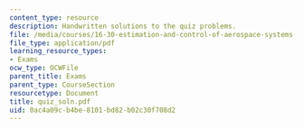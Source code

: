 ```yaml
---
content_type: resource
description: Handwritten solutions to the quiz problems.
file: /media/courses/16-30-estimation-and-control-of-aerospace-systems-spring-2004/0ac4a09cb4be8101bd82b02c30f708d2_quiz_soln.pdf
file_type: application/pdf
learning_resource_types:
- Exams
ocw_type: OCWFile
parent_title: Exams
parent_type: CourseSection
resourcetype: Document
title: quiz_soln.pdf
uid: 0ac4a09c-b4be-8101-bd82-b02c30f708d2
---
```

